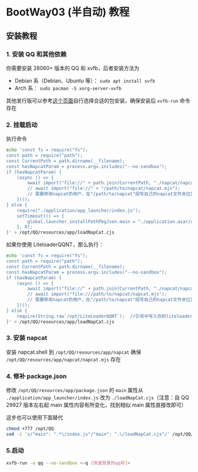 # BootWay03 (半自动) 教程

## 安装教程

### 1. 安装 QQ 和其他依赖

你需要安装 28060+ 版本的 QQ 和 xvfb，后者安装方法为

- Debian 系（Debian、Ubuntu 等）： `sudo apt install xvfb`
- Arch 系： `sudo pacman -S xorg-server-xvfb`

其他发行版可以参考[这个页面](https://pkgs.org/search/?q=xvfb)自行选择合适的包安装，确保安装后 `xvfb-run` 命令存在

### 2. 挂载启动

执行命令

``` bash
echo 'const fs = require("fs");
const path = require("path");
const CurrentPath = path.dirname(__filename);
const hasNapcatParam = process.argv.includes("--no-sandbox");
if (hasNapcatParam) {
    (async () => {
        await import("file://" + path.join(CurrentPath, "./napcat/napcat.mjs"));
        // await import("file://" + "/path/to/napcat/napcat.mjs");
        // 需要修改napcat的用户，在"/path/to/napcat"段写自己的napcat文件夹位置，并注释path.join所在行
    })();
} else {
    require("./application/app_launcher/index.js");
    setTimeout(() => {
        global.launcher.installPathPkgJson.main = "./application.asar/app_launcher/index.js";
    }, 0);
}' > /opt/QQ/resources/app/loadNapCat.cjs
```

如果你使用 LiteloaderQQNT，那么执行：

``` bash
echo 'const fs = require("fs");
const path = require("path");
const CurrentPath = path.dirname(__filename);
const hasNapcatParam = process.argv.includes("--no-sandbox");
if (hasNapcatParam) {
    (async () => {
        await import("file://" + path.join(CurrentPath, "./napcat/napcat.mjs"));
        // await import("file:///path/to/napcat/napcat.mjs");
        // 需要修改napcat的用户，在"/path/to/napcat"段写自己的napcat文件夹位置，并注释path.join所在行
    })();
} else {
    require(String.raw`/opt/LiteLoaderQQNT`);  //引号中写入你的liteloaderqqnt路径
}' > /opt/QQ/resources/app/loadNapCat.cjs
```

### 3. 安装 napcat

安装 napcat.shell 到 `/opt/QQ/resources/app/napcat` 确保 `/opt/QQ/resources/app/napcat/napcat.mjs` 存在

### 4. 修补 package.json

修改 `/opt/QQ/resources/app/package.json` 的 `main` 属性从 `./application/app_launcher/index.js` 改为 `./loadNapCat.cjs`（注意：自 QQ 29927 版本左右起 main 属性内容有所变化，找到相似 main 属性直接改即可）

这步也可以使用下面替代

``` bash
chmod +777 /opt/QQ
sed -i 's/"main": ".*\/index.js"/"main": ".\/loadNapCat.cjs"/' /opt/QQ/resources/app/package.json
```

### 5.启动

``` bash
xvfb-run -a qq --no-sandbox <-q [快速登录的qq号]>
```
